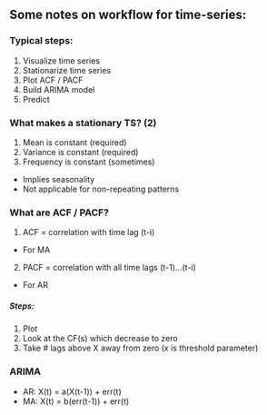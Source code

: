 ## Some notes on workflow for time-series:

### Typical steps:
1) Visualize time series
2) Stationarize time series
3) Plot ACF / PACF
4) Build ARIMA model
5) Predict

### What makes a stationary TS? (2)
1) Mean is constant (required)
2) Variance is constant (required)
3) Frequency is constant (sometimes)
  - Implies seasonality
  - Not applicable for non-repeating patterns
  
### What are ACF / PACF?
1) ACF = correlation with time lag (t-i)
  - For MA
2) PACF = correlation with all time lags (t-1)...(t-i)
  - For AR

##### Steps:
1) Plot
2) Look at the CF(s) which decrease to zero
3) Take # lags above X away from zero (x is threshold parameter)

### ARIMA
- AR: X(t) = a(X(t-1)) + err(t)
- MA: X(t) = b(err(t-1)) + err(t)
